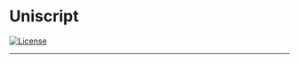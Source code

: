 # Uniscript
[![License](https://img.shields.io/badge/License-Apache-green.svg)](https://github.com/xyzdeskorg/uniscript/blob/master/LICENSE)
***
